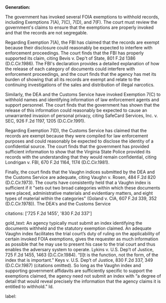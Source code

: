 **Generation:**

 <answer>

The government has invoked several FOIA exemptions to withhold records, including Exemptions 7(A), 7(C), 7(D), and 7(F). The court must review the government's claims to ensure that the exemptions are properly invoked and that the records are not segregable.

Regarding Exemption 7(A), the FBI has claimed that the records are exempt because their disclosure could reasonably be expected to interfere with enforcement proceedings. The court finds that the FBI has properly supported its claim, citing Bevis v. Dep't of State, 801 F.2d 1386 (D.C.Cir.1986). The FBI's declaration provides a detailed explanation of how the release of each category of documents could interfere with enforcement proceedings, and the court finds that the agency has met its burden of showing that all its records are exempt and relate to the continuing investigations of the sales and distribution of illegal narcotics.

Similarly, the DEA and the Customs Service have invoked Exemption 7(C) to withhold names and identifying information of law enforcement agents and support personnel. The court finds that the government has shown that the release of this information could reasonably be expected to cause an unwarranted invasion of personal privacy, citing SafeCard Services, Inc. v. SEC, 926 F.2d 1197, 1205 (D.C.Cir.1991).

Regarding Exemption 7(D), the Customs Service has claimed that the records are exempt because they were compiled for law enforcement purposes and could reasonably be expected to disclose the identity of a confidential source. The court finds that the government has provided sufficient information to show that the Virginia State Police provided its records with the understanding that they would remain confidential, citing Londrigan v. FBI, 670 F.2d 1164, 1174 (D.C.Cir.1981).

Finally, the court finds that the Vaughn indices submitted by the DEA and the Customs Service are adequate, citing Vaughn v. Rosen, 484 F.2d 820 (D.C.Cir.1973). The courts have consistently held that a Vaughn index is sufficient if it "sets out two broad categories within which these documents were placed, administrative materials and evidentiary matters, and eight types of material within the categories" (Goland v. CIA, 607 F.2d 339, 352 (D.C.Cir.1978)). The DEA's and the Customs Service

citations: ['725 F.2d 1455', '830 F.2d 337']

gold_text: An agency typically must submit an index identifying the documents withheld and the statutory exemption claimed. An adequate Vaughn index facilitates the trial court’s duty of ruling on the applicability of certain invoked FOIA exemptions, gives the requester as much information as possible that he may use to present his case to the trial court and thus enables the adversary system to operate. Lykins v. U.S. Dep’t of Justice, 725 F.2d 1455, 1463 (D.C.Cir.1984). “[I]t is the function, not the form, of the index that is important.” Keys v. U.S. Dep’t of Justice, 830 F.2d 337, 349 (D.C.Cir.1987) (citations omitted). So long as the Vaughn index and supporting government affidavits are sufficiently specific to support the exemptions claimed, the agency need not submit an index with “a degree of detail that would reveal precisely the information that the agency claims it is entitled to withhold.” Id.

label: 